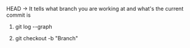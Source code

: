 HEAD -> It tells what branch you are working at and what's the current commit is

1. git log --graph

2. git checkout -b "Branch" 
